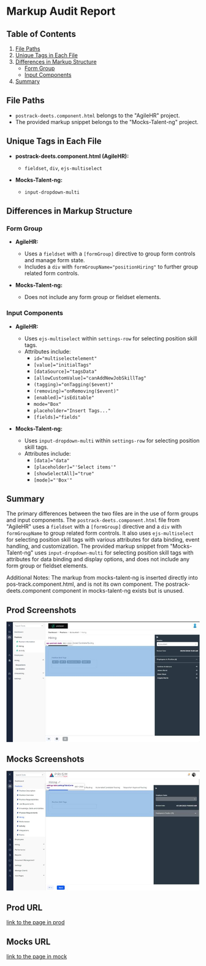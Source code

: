 # Markup Audit Report

## Table of Contents

1. [File Paths](#file-paths)
2. [Unique Tags in Each File](#unique-tags-in-each-file)
3. [Differences in Markup Structure](#differences-in-markup-structure)
   - [Form Group](#form-group)
   - [Input Components](#input-components)
4. [Summary](#summary)

## File Paths

- `postrack-deets.component.html` belongs to the "AgileHR" project.
- The provided markup snippet belongs to the "Mocks-Talent-ng" project.

## Unique Tags in Each File

- **postrack-deets.component.html (AgileHR):**

  - `fieldset`, `div`, `ejs-multiselect`

- **Mocks-Talent-ng:**
  - `input-dropdown-multi`

## Differences in Markup Structure

### Form Group

- **AgileHR:**

  - Uses a `fieldset` with a `[formGroup]` directive to group form controls and manage form state.
  - Includes a `div` with `formGroupName="positionHiring"` to further group related form controls.

- **Mocks-Talent-ng:**
  - Does not include any form group or fieldset elements.

### Input Components

- **AgileHR:**

  - Uses `ejs-multiselect` within `settings-row` for selecting position skill tags.
  - Attributes include:
    - `id="multiselectelement"`
    - `[value]="initialTags"`
    - `[dataSource]="tagsData"`
    - `[allowCustomValue]="canAddNewJobSkillTag"`
    - `(tagging)="onTagging($event)"`
    - `(removing)="onRemoving($event)"`
    - `[enabled]="isEditable"`
    - `mode="Box"`
    - `placeholder="Insert Tags..."`
    - `[fields]="fields"`

- **Mocks-Talent-ng:**
  - Uses `input-dropdown-multi` within `settings-row` for selecting position skill tags.
  - Attributes include:
    - `[data]="data"`
    - `[placeholder]="'Select items'"`
    - `[showSelectAll]="true"`
    - `[mode]="'Box'"`

## Summary

The primary differences between the two files are in the use of form groups and input components. The `postrack-deets.component.html` file from "AgileHR" uses a `fieldset` with a `[formGroup]` directive and a `div` with `formGroupName` to group related form controls. It also uses `ejs-multiselect` for selecting position skill tags with various attributes for data binding, event handling, and customization. The provided markup snippet from "Mocks-Talent-ng" uses `input-dropdown-multi` for selecting position skill tags with attributes for data binding and display options, and does not include any form group or fieldset elements.

Additional Notes:
The markup from mocks-talent-ng is inserted directly into pos-track.component.html, and is not its own component. The postrack-deets.component component in mocks-talent-ng exists but is unused.

## Prod Screenshots

![Alt Text](./img-dev.jpg)

## Mocks Screenshots

![Alt Text](./img-mocks.jpg)

## Prod URL

[link to the page in prod](https://piedpiper.agilehr.net/core/positions/position_7qw8tbqzn0xr8stpr01mx6tna3/hiring)

## Mocks URL

[link to the page in mock](http://localhost:4340/positions/:id/pos-track)
